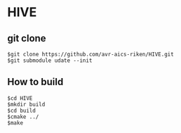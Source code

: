 # HIVE


## git clone

	$git clone https://github.com/avr-aics-riken/HIVE.git
	$git submodule udate --init
	

## How to build

	$cd HIVE
    $mkdir build
    $cd build
    $cmake ../
    $make


